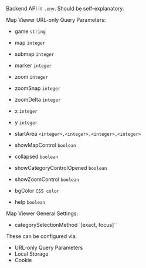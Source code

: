 Backend API in `.env`.  Should be self-explanatory.

Map Viewer URL-only Query Parameters:
- game `string`
- map `integer`
- submap `integer`
- marker `integer`

- zoom `integer`
- zoomSnap `integer`
- zoomDelta `integer`
- x `integer`
- y `integer`
- startArea `<integer>,<integer>,<integer>,<integer>`

- showMapControl `boolean`
- collapsed `boolean`
- showCategoryControlOpened `boolean`
- showZoomControl `boolean`

- bgColor `CSS color`
- help `boolean`

Map Viewer General Settings:
- categorySelectionMethod `[exact, focus]``

These can be configured via:
- URL-only Query Parameters
- Local Storage
- Cookie